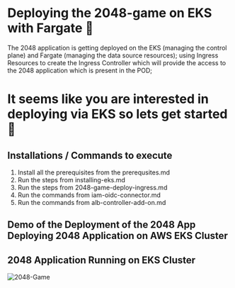 # Deploying the 2048-game on EKS with Fargate 🚀

The 2048 application is getting deployed on the EKS (managing the control plane) and Fargate (managing the data source resources); using Ingress Resources to create the Ingress Controller which will provide the access to the 2048 application which is present in the POD;

# It seems like you are interested in deploying via EKS so lets get started 🚀

## Installations / Commands to execute
1. Install all the prerequisites from the prerequsites.md
2. Run the steps from installing-eks.md
3. Run the steps from 2048-game-deploy-ingress.md
4. Run the commands from iam-oidc-connector.md
5. Run the commands from alb-controller-add-on.md

## Demo of the Deployment of the 2048 App Deploying 2048 Application on AWS EKS Cluster

## 2048 Application Running on EKS Cluster
![2048-Game](https://github.com/RajPractiseRepo/2048-Game-AWS_EKS/assets/148358152/af1083b2-d63b-4347-97fc-eb9a4d18b78c)
